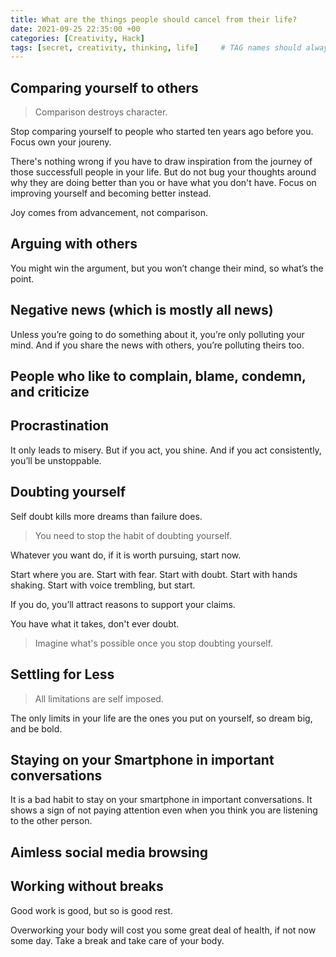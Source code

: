 ```yaml
---
title: What are the things people should cancel from their life?
date: 2021-09-25 22:35:00 +00
categories: [Creativity, Hack]
tags: [secret, creativity, thinking, life]     # TAG names should always be lowercase
---
```


## Comparing yourself to others

> Comparison destroys character.

Stop comparing yourself to people who started ten years ago before you. Focus own your joureny.

There's nothing wrong if you have to draw inspiration from the journey of those successfull people in your life. But do not bug your thoughts around why they are doing better than you or have what you don't have. Focus on improving yourself and becoming better instead.

Joy comes from advancement, not comparison.

## Arguing with others

You might win the argument, but you won’t change their mind, so what’s the point.

## Negative news (which is mostly all news)

Unless you’re going to do something about it, you’re only polluting your mind. And if you share the news with others, you’re polluting theirs too.

## People who like to complain, blame, condemn, and criticize

## Procrastination

It only leads to misery. But if you act, you shine. And if you act consistently, you’ll be unstoppable.

## Doubting yourself

Self doubt kills more dreams than failure does.

> You need to stop the habit of doubting yourself.

Whatever you want do, if it is worth pursuing, start now.

Start where you are. Start with fear. Start with doubt. Start with hands shaking. Start with voice trembling, but start.

If you do, you’ll attract reasons to support your claims.

You have what it takes, don't ever doubt.

> Imagine what's possible once you stop doubting yourself.

## Settling for Less

> All limitations are self imposed.

The only limits in your life are the ones you put on yourself, so dream big, and be bold.

## Staying on your Smartphone in important conversations

It is a bad habit to stay on your smartphone in important conversations. It shows a sign of not paying attention even when you think you are listening to the other person. 

## Aimless social media browsing

## Working without breaks

Good work is good, but so is good rest.

Overworking your body will cost you some great deal of health, if not now some day. Take a break and take care of your body.